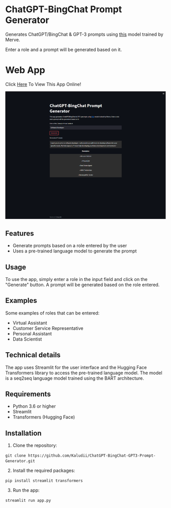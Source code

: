 
# ChatGPT-BingChat Prompt Generator

Generates ChatGPT/BingChat & GPT-3 prompts using [this](https://huggingface.co/merve/chatgpt-prompts-bart-long) model trained by Merve.

Enter a role and a prompt will be generated based on it.

# Web App
Click [Here](https://kaludii-chatgpt-bingchat-gpt3-prompt-generator-app-74j4vi.streamlit.app/ "Here") To View This App Online!

![Image](https://github.com/Kaludii/ChatGPT-BingChat-GPT3-Prompt-Generator/blob/main/images/ChatGPT-Prompt-Gen.png?raw=true)

## Features

-   Generate prompts based on a role entered by the user
-   Uses a pre-trained language model to generate the prompt

## Usage

To use the app, simply enter a role in the input field and click on the "Generate" button. A prompt will be generated based on the role entered.

## Examples

Some examples of roles that can be entered:

-   Virtual Assistant
-   Customer Service Representative
-   Personal Assistant
-   Data Scientist

## Technical details

The app uses Streamlit for the user interface and the Hugging Face Transformers library to access the pre-trained language model. The model is a seq2seq language model trained using the BART architecture.

## Requirements

-   Python 3.6 or higher
-   Streamlit
-   Transformers (Hugging Face)

## Installation

1.  Clone the repository:

`git clone https://github.com/Kaludii/ChatGPT-BingChat-GPT3-Prompt-Generator.git` 

2.  Install the required packages:

`pip install streamlit transformers` 

3.  Run the app:

`streamlit run app.py`
